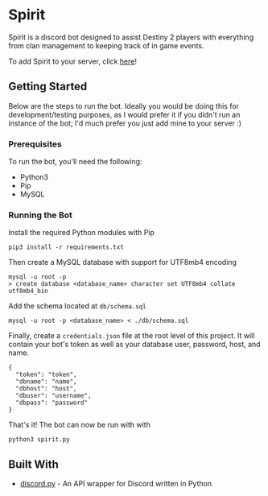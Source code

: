 # Spirit

Spirit is a discord bot designed to assist Destiny 2 players with everything from clan management to keeping track of in game events.

To add Spirit to your server, click [here](https://discordapp.com/oauth2/authorize?client_id=335084645743984641&scope=bot&permissions=523344)!

## Getting Started
Below are the steps to run the bot. Ideally you would be doing this for development/testing purposes,
as I would prefer it if you didn't run an instance of the bot; I'd much prefer you just add mine to
your server :)

### Prerequisites
To run the bot, you'll need the following:
- Python3
- Pip
- MySQL

### Running the Bot
Install the required Python modules with Pip
```
pip3 install -r requirements.txt
```
Then create a MySQL database with support for UTF8mb4 encoding
```
mysql -u root -p
> create database <database_name> character set UTF8mb4 collate utf8mb4_bin
```
 Add the schema located at `db/schema.sql`
```
mysql -u root -p <database_name> < ./db/schema.sql
```

Finally, create a `credentials.json` file at the root level of this project.
It will contain your bot's token as well as your database user, password, host, and name.
```
{
  "token": "token",
  "dbname": "name",
  "dbhost": "host",
  "dbuser": "username",
  "dbpass": "password"
}

```
That's it! The bot can now be run with with
```
python3 spirit.py
```

## Built With
- [discord.py](https://github.com/Rapptz/discord.py) - An API wrapper for Discord written in Python

